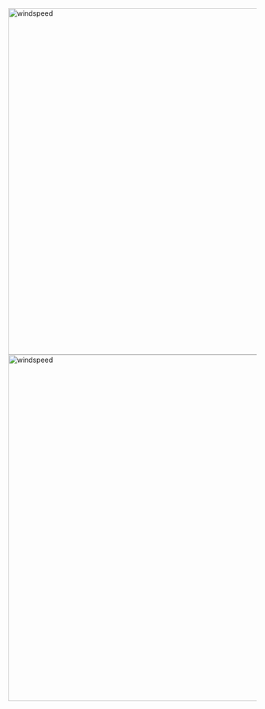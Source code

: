 <img width="1339" height="703" alt="windspeed" src="https://github.com/user-attachments/assets/688378f3-f64c-4a96-9943-d3dd1ddbae9d" />
<img width="1339" height="703" alt="windspeed" src=""
